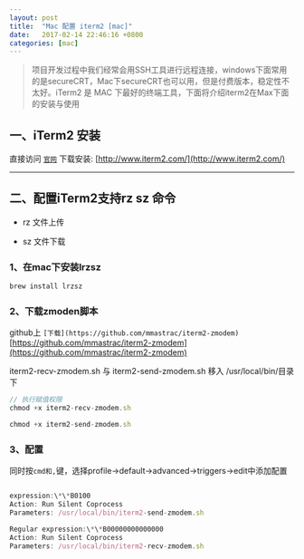 ```yaml
---
layout: post
title:  "Mac 配置 iterm2 [mac]"
date:   2017-02-14 22:46:16 +0800
categories: [mac]
---
```


> 项目开发过程中我们经常会用SSH工具进行远程连接，windows下面常用的是secureCRT，Mac下secureCRT也可以用，但是付费版本，稳定性不太好。iTerm2 是 MAC 下最好的终端工具，下面将介绍iterm2在Max下面的安装与使用


## 一、iTerm2 安装

直接访问 [`官网`](http://www.iterm2.com/) 下载安装: [http://www.iterm2.com/](http://www.iterm2.com/)

---

##  二、配置iTerm2支持rz sz 命令

- rz 文件上传
 
- sz 文件下载

### 1、在mac下安装lrzsz

```javascript
brew install lrzsz
```


### 2、下载zmoden脚本 

github上 `[下载](https://github.com/mmastrac/iterm2-zmodem)` [https://github.com/mmastrac/iterm2-zmodem](https://github.com/mmastrac/iterm2-zmodem)

iterm2-recv-zmodem.sh 与 iterm2-send-zmodem.sh 移入  /usr/local/bin/目录下

```javascript
// 执行赋值权限
chmod +x iterm2-recv-zmodem.sh

chmod +x iterm2-send-zmodem.sh
```



### 3、配置 

同时按`cmd和,`键，选择profile->default->advanced->triggers->edit中添加配置

```javascript

expression:\*\*B0100
Action: Run Silent Coprocess
Parameters: /usr/local/bin/iterm2-send-zmodem.sh

Regular expression:\*\*B00000000000000
Action: Run Silent Coprocess
Parameters: /usr/local/bin/iterm2-recv-zmodem.sh
```



